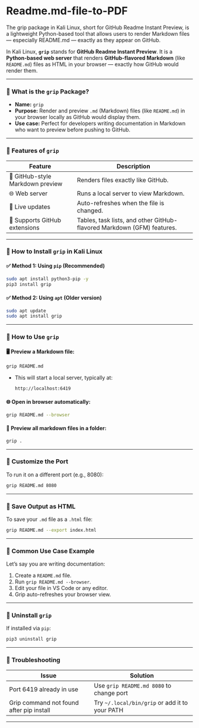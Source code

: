# Readme.md-file-to-PDF
The grip package in Kali Linux, short for GitHub Readme Instant Preview, is a lightweight Python-based tool that allows users to render Markdown files — especially README.md — exactly as they appear on GitHub. 



In Kali Linux, **`grip`** stands for **GitHub Readme Instant Preview**. It is a **Python-based web server** that renders **GitHub-flavored Markdown** (like `README.md`) files as HTML in your browser — exactly how GitHub would render them.

---

### 🔹 What is the `grip` Package?

* **Name:** `grip`
* **Purpose:** Render and preview `.md` (Markdown) files (like `README.md`) in your browser locally as GitHub would display them.
* **Use case:** Perfect for developers writing documentation in Markdown who want to preview before pushing to GitHub.

---

### 🔹 Features of `grip`

| Feature                          | Description                                                            |
| -------------------------------- | ---------------------------------------------------------------------- |
| 📝 GitHub-style Markdown preview | Renders files exactly like GitHub.                                     |
| 🌐 Web server                    | Runs a local server to view Markdown.                                  |
| 🔁 Live updates                  | Auto-refreshes when the file is changed.                               |
| 🧩 Supports GitHub extensions    | Tables, task lists, and other GitHub-flavored Markdown (GFM) features. |

---

### 🔹 How to Install `grip` in Kali Linux

#### ✅ Method 1: Using `pip` (Recommended)

```bash
sudo apt install python3-pip -y
pip3 install grip
```

#### ✅ Method 2: Using `apt` (Older version)

```bash
sudo apt update
sudo apt install grip
```

---

### 🔹 How to Use `grip`

#### 🖥️ Preview a Markdown file:

```bash
grip README.md
```

* This will start a local server, typically at:

  ```
  http://localhost:6419
  ```

#### 🌐 Open in browser automatically:

```bash
grip README.md --browser
```

#### 📁 Preview all markdown files in a folder:

```bash
grip .
```

---

### 🔹 Customize the Port

To run it on a different port (e.g., 8080):

```bash
grip README.md 8080
```

---

### 🔹 Save Output as HTML

To save your `.md` file as a `.html` file:

```bash
grip README.md --export index.html
```

---

### 🔹 Common Use Case Example

Let’s say you are writing documentation:

1. Create a `README.md` file.
2. Run `grip README.md --browser`.
3. Edit your file in VS Code or any editor.
4. Grip auto-refreshes your browser view.

---

### 🔹 Uninstall `grip`

If installed via `pip`:

```bash
pip3 uninstall grip
```

---

### 🔹 Troubleshooting

| Issue                                    | Solution                                       |
| ---------------------------------------- | ---------------------------------------------- |
| Port 6419 already in use                 | Use `grip README.md 8080` to change port       |
| Grip command not found after pip install | Try `~/.local/bin/grip` or add it to your PATH |

---
 
